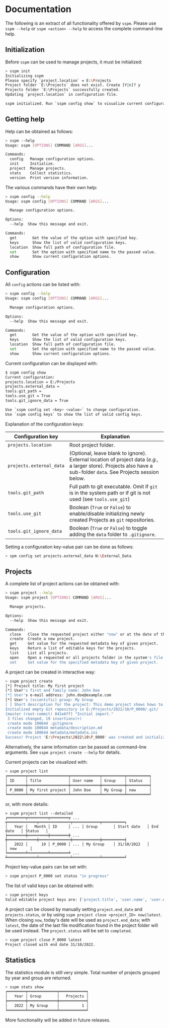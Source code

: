 # Documentation

The following is an extract of all functionality offered by `sspm`. Please use `sspm --help` or `sspm <action> --help` to access the complete command-line help. 

## Initialization

Before `sspm` can be used to manage projects, it must be initialized:

```bash
> sspm init
Initializing sspm
Please specify `project.location` = E:\Projects
Project folder `E:\Projects` does not exist. Create [Y|n]? y
Projects folder `E:\Projects` successfully created.
Updating `project.location` in configuration file.

sspm initialized. Run `sspm config show` to visualize current configuration.
```

## Getting help

Help can be obtained as follows:

```bash
> sspm --help
Usage: sspm [OPTIONS] COMMAND [ARGS]...

Commands:
  config   Manage configuration options.
  init     Initialize.
  project  Manage projects.
  stats    Collect statistics.
  version  Print version information.
```

The various commands have their own help:

```bash
> sspm config --help
Usage: sspm config [OPTIONS] COMMAND [ARGS]...

  Manage configuration options.

Options:
  --help  Show this message and exit.

Commands:
  get       Get the value of the option with specified key.
  keys      Show the list of valid configuration keys.
  location  Show full path of configuration file.
  set       Set the option with specified name to the passed value.
  show      Show current configuration options.
```

## Configuration

All `config` actions can be listed with:

```bash
> sspm config --help
Usage: sspm config [OPTIONS] COMMAND [ARGS]...

  Manage configuration options.

Options:
  --help  Show this message and exit.

Commands:
  get       Get the value of the option with specified key.
  keys      Show the list of valid configuration keys.
  location  Show full path of configuration file.
  set       Set the option with specified name to the passed value.
  show      Show current configuration options.
```

Current configuration can be displayed with:

```bash
$ sspm config show
Current configuration:
projects.location = E:/Projects
projects.external_data =
tools.git_path =
tools.use_git = True
tools.git_ignore_data = True

Use `sspm config set <key> <value>` to change configuration.
Use `sspm config keys` to show the list of valid config keys.
```

Explanation of the configuration keys:

| Configuration key        | Explanation                                                  |
| ------------------------ | ------------------------------------------------------------ |
| `projects.location`      | Root project folder.                                         |
| `projects.external_data` | (Optional, leave blank to ignore). External location of project data (*e.g.*, a larger store). Projects also have a sub-folder `data`. See Projects session below. |
| `tools.git_path`         | Full path to git executable. Omit if `git` is in the system path or if git is not used (see `tools.use_git`) |
| `tools.use_git`          | Boolean (`True` or `False`) to enable/disable initializing newly created Projects as `git` repositories. |
| `tools.git_ignore_data`  | Boolean (`True` or `False`) to toggle adding the `data` folder to `.gitignore`. |

Setting a configuration key-value pair can be done as follows:

```bash
> spm config set projects.external_data N:\External_Data
```

## Projects

A complete list of project actions can be obtained with:

```bash
> sspm project --help
Usage: sspm project [OPTIONS] COMMAND [ARGS]...

  Manage projects.

Options:
  --help  Show this message and exit.

Commands:
  close   Close the requested project either "now" or at the date of the "latest" modification.
  create  Create a new project.
  get     Get value for the requested metadata key of given project.
  keys    Return a list of editable keys for the projects.
  list    List all projects.
  open    Open a requested or all projects folder in the system's file explorer.
  set     Set value for the specified metadata key of given project.
```

A project can be created in interactive way:

```bash
> sspm project create
[*] Project title: My first project
[*] User's first and family name: John Doe
[*] User's e-mail address: john.doe@example.com
[*] User's (scientific) group: My Group
[ ] Short description for the project: This demo project shows hows to use `sspm`.
Initialized empty Git repository in E:/Projects/2022/10/P_0000/.git/
[master (root-commit) 841e6ff] "Initial import."
 3 files changed, 19 insertions(+)
 create mode 100644 .gitignore
 create mode 100644 metadata/description.md
 create mode 100644 metadata/metadata.ini
Success! Project 'E:\Projects\2022\10\P_0000' was created and initialized.
```

Alternatively, the same information can be passed as command-line arguments. See `sspm project create --help` for details.

Current projects can be visualized with:

```bash
> sspm project list
╒════════╤══════════════════╤═════════════╤══════════╤══════════╕
│ ID     │ Title            │ User name   │ Group    │ Status   │
╞════════╪══════════════════╪═════════════╪══════════╪══════════╡
│ P_0000 │ My first project │ John Doe    │ My Group │ new      │
╘════════╧══════════════════╧═════════════╧══════════╧══════════╛
```

or, with more details:

```
> sspm project list --detailed
╒════════╤═════════╤════════╤ ... ╤═════════════╤══════════════╤════════════╤══════════╕
│   Year │   Month │ ID     │ ... │ Group       │ Start date   │ End date   │ Status   │
╞════════╪═════════╪════════╪ ... ╪═════════════╪══════════════╪════════════╪══════════╡
│   2022 │      10 │ P_0000 │ ... │ My Group    │ 31/10/2022   │            │ new      │
╘════════╧═════════╧════════╧ ... ╧═════════════╧══════════════╧════════════╧══════════╛
```

Project key-value pairs can be set with:

```bash
> sspm project P_0000 set status "in progress"
```

The list of valid keys can be obtained with:

```bash
> sspm project keys
Valid editable project keys are: ['project.title', 'user.name', 'user.email', 'user.group', 'project.start_date', 'project.end_date', 'project.status']
```

A project can be closed by manually setting `project.end_date` and `projects.status`, or by using `sspm project close <project_ID> now|latest`. When closing `now`, today's date will be used as `project.end_date`; with `latest`, the date of the last file modification found in the project folder will be used instead. The `project.status` will be set to `completed`.

```bash
> sspm project close P_0000 latest
Project closed with end date 31/10/2022.
```

## Statistics

The statistics module is still very simple. Total number of projects grouped by year and group are returned.

```bash
> sspm stats show
╒════════╤═════════════╤════════════╕
│   Year │ Group       │   Projects │
╞════════╪═════════════╪════════════╡
│   2022 │ My Group    │          1 │
╘════════╧═════════════╧════════════╛
```

More functionality will be added in future releases.